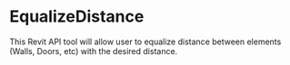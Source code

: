 # EqualizeDistance
This Revit API tool will allow user to equalize distance between elements (Walls, Doors, etc) with the desired distance.
